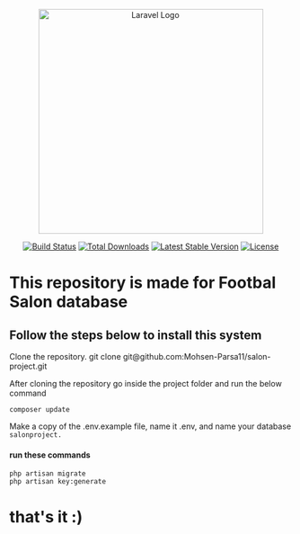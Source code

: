 <p align="center"><a href="https://laravel.com" target="_blank"><img src="https://raw.githubusercontent.com/laravel/art/master/logo-lockup/5%20SVG/2%20CMYK/1%20Full%20Color/laravel-logolockup-cmyk-red.svg" width="400" alt="Laravel Logo"></a></p>

<p align="center">
<a href="https://github.com/laravel/framework/actions"><img src="https://github.com/laravel/framework/workflows/tests/badge.svg" alt="Build Status"></a>
<a href="https://packagist.org/packages/laravel/framework"><img src="https://img.shields.io/packagist/dt/laravel/framework" alt="Total Downloads"></a>
<a href="https://packagist.org/packages/laravel/framework"><img src="https://img.shields.io/packagist/v/laravel/framework" alt="Latest Stable Version"></a>
<a href="https://packagist.org/packages/laravel/framework"><img src="https://img.shields.io/packagist/l/laravel/framework" alt="License"></a>
</p>

<h1>This repository is made for Footbal Salon database </h2>
<h2>Follow the steps below to install this system</h2>
Clone the repository.
git clone git@github.com:Mohsen-Parsa11/salon-project.git

<p>After cloning the repository go inside the project folder and run the below command</p>
<code>composer update</code>

<p>Make a copy of the .env.example file, name it .env, and name your database <code>salonproject.</code></p>
<h4>run these commands</h4>
<code>php artisan migrate</code><br>
<code>php artisan key:generate</code>

<h1>that's it :)</h1>






